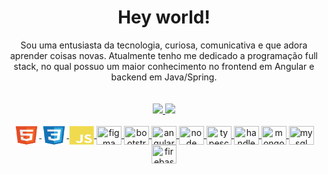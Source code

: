 <h1 align="center"> Hey world! </h1>

<div align="center">Sou uma entusiasta da tecnologia, curiosa, comunicativa e que adora aprender coisas novas. Atualmente tenho me dedicado a programação full stack, no qual possuo um maior conhecimento no frontend em Angular e backend em Java/Spring.<strong></strong></div>
<br>
<br>

<div align="center">
  <a href="https://github.com/glendaborges">
  <img height="180em" src="https://github-readme-stats.vercel.app/api?username=glendaborges&show_icons=true&theme=cobalt&include_all_commits=true&count_private=true"/>
  <img height="180em" src="https://github-readme-stats.vercel.app/api/top-langs/?username=glendaborges&layout=compact&langs_count=7&theme=cobalt"/>
</div>

<div style="display: inline_block;" align="center"><br>
  <img align="center" title="html5" height="30" width="40" src="https://raw.githubusercontent.com/devicons/devicon/master/icons/html5/html5-original.svg">
  <img align="center" title="css3" height="30" width="40" src="https://raw.githubusercontent.com/devicons/devicon/master/icons/css3/css3-original.svg">
  <img align="center" title="javascript"  height="30" width="40" src="https://raw.githubusercontent.com/devicons/devicon/master/icons/javascript/javascript-plain.svg">
  <img align="center"  title="figma" height="30" width="40" src="https://cdn.jsdelivr.net/gh/devicons/devicon/icons/figma/figma-original.svg" />
  <img align="center"  title="bootstrap" height="30" width="40" src="https://cdn.jsdelivr.net/gh/devicons/devicon/icons/bootstrap/bootstrap-original.svg" />
  <img align="center" title="angular" height="30" width="40" src="https://cdn.jsdelivr.net/gh/devicons/devicon/icons/angularjs/angularjs-original.svg">
  <img align="center" title="node" height="30" width="40"src="https://cdn.jsdelivr.net/gh/devicons/devicon/icons/nodejs/nodejs-original.svg">
  <img align="center"  title="typescript" height="30" width="40" src="https://cdn.jsdelivr.net/gh/devicons/devicon/icons/typescript/typescript-original.svg">
  <img align="center" title="handlebars" height="30" width="40" src="https://cdn.jsdelivr.net/gh/devicons/devicon/icons/handlebars/handlebars-original.svg" />
  <img align="center" title="mongodb" height="30" width="40" src="https://cdn.jsdelivr.net/gh/devicons/devicon/icons/mongodb/mongodb-original.svg"/>
  <img align="center"  title="mysql" height="30" width="40" src="https://cdn.jsdelivr.net/gh/devicons/devicon/icons/mysql/mysql-original.svg" />
  <img align="center" title="firebase" height="30" width="40" src="https://cdn.jsdelivr.net/gh/devicons/devicon/icons/firebase/firebase-plain.svg" /> 
  
</div>
